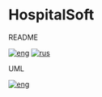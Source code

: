# HospitalSoft

README

[![eng](https://img.shields.io/badge/lang-eng-blue.svg)](https://github.com/holodnii/HospitalSoft/blob/main/readme_eng.md)
[![rus](https://img.shields.io/badge/lang-rus-red.svg)](https://github.com/holodnii/HospitalSoft/blob/main/readme_rus.md)

UML

[![eng](https://img.shields.io/badge/lang-eng-blue.svg)](https://github.com/holodnii/HospitalSoft/blob/main/HospitalSoft_uml.svg)
